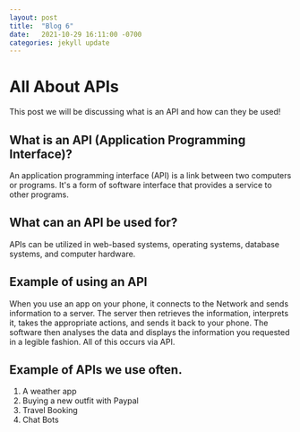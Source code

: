 ```yaml
---
layout: post
title:  "Blog 6"
date:   2021-10-29 16:11:00 -0700
categories: jekyll update
---
```

# All About APIs
This post we will be discussing what is an API and how can they be used!

## What is an API (Application Programming Interface)?
An application programming interface (API) is a link between two computers or programs. It's a form of software interface that provides a service to other programs.

## What can an API be used for?
APIs can be utilized in web-based systems, operating systems, database systems, and computer hardware.

## Example of using an API
When you use an app on your phone, it connects to the Network and sends information to a server. The server then retrieves the information, interprets it, takes the appropriate actions, and sends it back to your phone. The software then analyses the data and displays the information you requested in a legible fashion. All of this occurs via API.

## Example of APIs we use often.
1. A weather app
2. Buying a new outfit with Paypal
3. Travel Booking
4. Chat Bots



